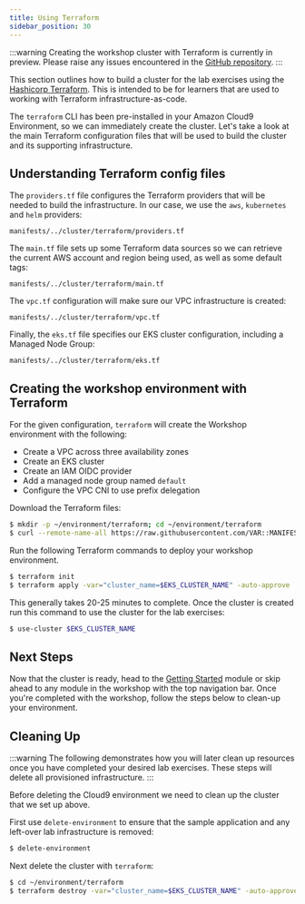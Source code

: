 ```yaml
---
title: Using Terraform
sidebar_position: 30
---
```


:::warning
Creating the workshop cluster with Terraform is currently in preview. Please raise any issues encountered in the [GitHub repository](https://github.com/aws-samples/eks-workshop-v2/issues).
:::

This section outlines how to build a cluster for the lab exercises using the [Hashicorp Terraform](https://developer.hashicorp.com/terraform). This is intended to be for learners that are used to working with Terraform infrastructure-as-code.

The `terraform` CLI has been pre-installed in your Amazon Cloud9 Environment, so we can immediately create the cluster. Let's take a look at the main Terraform configuration files that will be used to build the cluster and its supporting infrastructure.

## Understanding Terraform config files

The `providers.tf` file configures the Terraform providers that will be needed to build the infrastructure. In our case, we use the `aws`, `kubernetes` and `helm` providers:

```file hidePath=true
manifests/../cluster/terraform/providers.tf
```

The `main.tf` file sets up some Terraform data sources so we can retrieve the current AWS account and region being used, as well as some default tags:

```file hidePath=true
manifests/../cluster/terraform/main.tf
```

The `vpc.tf` configuration will make sure our VPC infrastructure is created:

```file hidePath=true
manifests/../cluster/terraform/vpc.tf
```

Finally, the `eks.tf` file specifies our EKS cluster configuration, including a Managed Node Group:

```file hidePath=true
manifests/../cluster/terraform/eks.tf
```

## Creating the workshop environment with Terraform

For the given configuration, `terraform` will create the Workshop environment with the following:

- Create a VPC across three availability zones
- Create an EKS cluster
- Create an IAM OIDC provider
- Add a managed node group named `default`
- Configure the VPC CNI to use prefix delegation

Download the Terraform files:

```bash
$ mkdir -p ~/environment/terraform; cd ~/environment/terraform
$ curl --remote-name-all https://raw.githubusercontent.com/VAR::MANIFESTS_OWNER/VAR::MANIFESTS_REPOSITORY/VAR::MANIFESTS_REF/cluster/terraform/{main.tf,variables.tf,providers.tf,vpc.tf,eks.tf}
```

Run the following Terraform commands to deploy your workshop environment.

```bash
$ terraform init
$ terraform apply -var="cluster_name=$EKS_CLUSTER_NAME" -auto-approve
```

This generally takes 20-25 minutes to complete. Once the cluster is created run this command to use the cluster for the lab exercises:

```bash
$ use-cluster $EKS_CLUSTER_NAME
```

## Next Steps

Now that the cluster is ready, head to the [Getting Started](/docs/introduction/getting-started) module or skip ahead to any module in the workshop with the top navigation bar. Once you're completed with the workshop, follow the steps below to clean-up your environment.

## Cleaning Up

:::warning
The following demonstrates how you will later clean up resources once you have completed your desired lab exercises. These steps will delete all provisioned infrastructure.
:::

Before deleting the Cloud9 environment we need to clean up the cluster that we set up above.

First use `delete-environment` to ensure that the sample application and any left-over lab infrastructure is removed:

```bash
$ delete-environment
```

Next delete the cluster with `terraform`:

```bash
$ cd ~/environment/terraform
$ terraform destroy -var="cluster_name=$EKS_CLUSTER_NAME" -auto-approve
```
